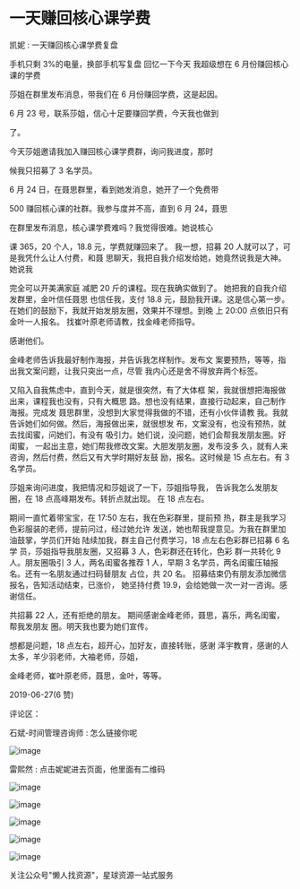 # 一天赚回核心课学费

凯妮 : 一天赚回核心课学费复盘

手机只剩 3%的电量，换部手机写复盘 回忆一下今天 我超级想在 6 月份赚回核心课的学费

莎姐在群里发布消息，带我们在 6 月份赚回学费，这是起因。

6 月 23 号，联系莎姐，信心十足要赚回学费，今天我也做到

了。

今天莎姐邀请我加入赚回核心课学费群，询问我进度，那时

候我只招募了 3 名学员。

6 月 24 日，在聂思群里，看到她发消息，她开了一个免费带

500 赚回核心课的社群。我参与度并不高，直到 6 月 24，聂思

在群里发布消息，核心课学费难吗？我觉得很难。她说核心

课 365，20 个人，18.8 元，学费就赚回来了。 我一想，招募 20 人就可以了，可是我凭什么让人付费，和聂 思聊天，我把自我介绍发给她，她竟然说我是大神。她说我

完全可以开美满家庭 减肥 20 斤的课程。现在我确实做到了。 她把我的自我介绍发群里，金叶信任聂思 也信任我，支付 18.8 元，鼓励我开课。这是信心第一步。 在她们的鼓励下，我就开始发朋友圈，效果并不理想。到晚 上 20:00 点依旧只有金叶一人报名。 找崔叶原老师请教，找金峰老师指导。

感谢他们。

金峰老师告诉我最好制作海报，并告诉我怎样制作。发布文 案要预热，等等，指出我文案问题，让我只突出一点，尽管 我内心还是舍不得放弃两个标签。

又陷入自我焦虑中，直到今天，就是很突然，有了大体框 架，我就很想把海报做出来，课程我也没有，只有大概思 路。想也没有结果，直接行动起来，自己制作海报。完成发 聂思群里，没想到大家觉得我做的不错，还有小伙伴请教 我。我就告诉她们如何做。然后，海报做出来，就很想发 布，文案没有，也没有预热，就去找闺蜜，问她们，有没有 吸引力。她们说，没问题，她们会帮我发朋友圈。好闺蜜， 一起出主意，她们帮我修改文案。大胆发朋友圈，发布没多 久，就有人来咨询，然后付费，然后又有大学时期好友鼓 励，报名。这时候是 15 点左右。有 3 名学员。

莎姐来询问进度，我把情况和莎姐说了一下，莎姐指导我， 告诉我怎么发朋友圈，在 18 点高峰期发布。转折点就出现。 在 18 点左右。

期间一直忙着带宝宝，在 17:50 左右，我在色彩群里，提前预 热，群主是我学习色彩服装的老师，提前问过，经过她允许 发送，她也帮我提意见。为我在群里加油鼓掌，学员们开始 陆续加我，群主自己付费学习，18 点左右色彩群已招募 6 名学 员，莎姐指导我朋友圈，又招募 3 人，色彩群还在转化，色彩 群一共转化 9 人。朋友圈吸引 3 人，两名闺蜜各推荐 1 人，早期 3 名学员，两名闺蜜压轴报名。还有一名朋友通过扫码替朋友 占位，共 20 名。 招募结束仍有朋友添加微信报名，告知活动结束，已涨价， 她坚持付费 19.9，会给她做一次一对一咨询。感谢信任。

共招募 22 人，还有拒绝的朋友。 期间感谢金峰老师，聂思，喜乐，两名闺蜜，帮我发朋友 圈。明天我也要为她们宣传。

想都是问题，18 点左右，超开心，加好友，直接转账，感谢 泽宇教育，感谢的人太多，羊少羽老师，大袖老师，莎姐，

金峰老师，崔叶原老师，聂思，金叶，等等。

2019-06-27(6 赞)

评论区：

石斌-时间管理咨询师 : 怎么链接你呢

![image](img/Image_509.png)

雷熙然 : 点击妮妮进去页面，他里面有二维码

![image](img/Image_510.png)

![image](img/Image_511.png)

![image](img/Image_512.png)

![image](img/Image_513.png)

![image](img/Image_514.png)

关注公众号"懒人找资源"，星球资源一站式服务